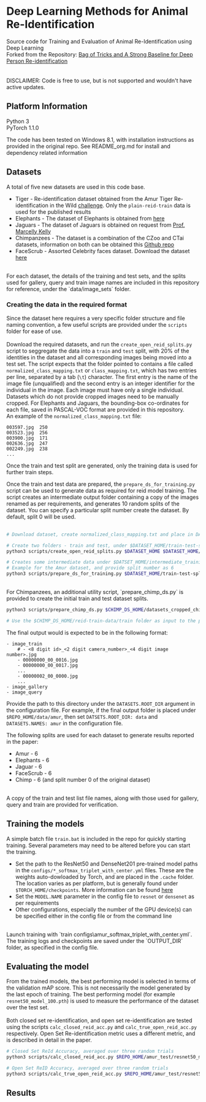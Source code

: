 # Deep Learning Methods for Animal Re-Identification

Source code for Training and Evaluation of Animal Re-Identification using Deep Learning <br>
Forked from the Repository: [Bag of Tricks and A Strong Baseline for Deep Person Re-identification](https://github.com/michuanhaohao/reid-strong-baseline) <br>
<br>
<br>
DISCLAIMER: Code is free to use, but is not supported and wouldn't have active updates.

## Platform Information
Python 3 <br>
PyTorch 1.1.0 <br>

The code has been tested on Windows 8.1, with installation instructions as provided in the original repo. See README_org.md for install and dependency related information

## Datasets
A total of five new datasets are used in this code base.
* Tiger - Re-identification dataset obtained from the Amur Tiger Re-identification in the Wild [challenge](https://cvwc2019.github.io/challenge.html). Only the `plain-reid-train` data is used for the published results
* Elephants - The dataset of Elephants is obtained from [here](https://www.inf-cv.uni-jena.de/Research/Datasets/ELPephants.html)
* Jaguars - The dataset of Jaguars is obtained on request from [Prof. Marcelly Kelly](http://www.mjkelly.info/)
* Chimpanzees - The dataset is a combination of the CZoo and CTai datasets, information on both can be obtained this [Github repo](https://github.com/cvjena/chimpanzee_faces.git)
* FaceScrub - Assorted Celebrity faces dataset. Download the dataset [here](https://github.com/faceteam/facescrub)
<br>
For each dataset, the details of the training and test sets, and the splits used for gallery, query and train image names are included in this repository for reference, under the `data/image_sets` folder. <br>

### Creating the data in the required format
Since the dataset here requires a very specific folder structure and file naming convention, a few useful scripts are provided under the `scripts` folder for ease of use.<br><br>
Download the required datasets, and run the `create_open_reid_splits.py` script to seggregate the data into a `train` and `test` split, with 20% of the identities in the dataset and all corresponding images being moved into a test set.  The script expects that the folder pointed to contains a file called `normalized_class_mapping.txt` or `class_mapping.txt`, which has two entries per line, separated by a tab (`\t`) character. The first entry is the name of the image file (unqualified) and the second entry is an integer identifier for the individual in the image. Each image must have only a single individual. Datasets which do not provide cropped images need to be manually cropped. For Elephants and Jaguars, the bounding-box co-ordinates for each file, saved in PASCAL-VOC format are provided in this repository. <br>
An example of the `normalized_class_mapping.txt` file:

```
003597.jpg	250
003523.jpg	256
003900.jpg	171
002636.jpg	247
002249.jpg	238
...
```

Once the train and test split are generated, only the training data is used for further train steps. <br>

Once the train and test data are prepared, the `prepare_ds_for_training.py` script can be used to generate data as required for reid model training. The script creates an intermediate output folder containing a copy of the images renamed as per requirements, and generates 10 random splits of the dataset. You can specify a particular split number create the dataset. By default, split 0 will be used.<br>
<br>

```bash
# Download dataset, create normalized_class_mapping.txt and place in DATSET_HOME

# Create two folders - train and test, under $DATASET_HOME/train-test-splits
python3 scripts/create_open_reid_splits.py $DATASET_HOME $DATASET_HOME/train-test-splits

# Creates some intermediate data under $DATSET_HOME/intermediate_training_data and place the final output in $DATASET_HOME/reid-train-data
# Example for the Amur dataset, and provide split number as 6
python3 scripts/prepare_ds_for_training.py $DATASET_HOME/train-test-splits/train $DATASET_HOME/intermediate_training_data $DATASET_HOME/reid-train-data amur 6
```

<br>
For Chimpanzees, an additional utility script, `prepare_chimp_ds.py` is provided to create the initial train and test dataset splits.

```bash
python3 scripts/prepare_chimp_ds.py $CHIMP_DS_HOME/datasets_cropped_chimpanzee_faces $CHIMP_DS_HOME/intermediate_training_data $CHIMP_DS_HOME/reid-train-data

# Use the $CHIMP_DS_HOME/reid-train-data/train folder as input to the prepare_ds_for_training.py script
```

The final output would is expected to be in the following format:

```
- image_train
    # - <8 digit id>_<2 digit camera_number>_<4 digit image number>.jpg
    - 00000000_00_0016.jpg
    - 00000000_00_0017.jpg
    ...
    - 00000002_00_0000.jpg
    ...
- image_gallery
- image_query
```
Provide the path to this directory under the `DATASETS.ROOT_DIR` argument in the configuration file. For example, if the final output folder is placed under `$REPO_HOME/data/amur`, then set `DATSETS.ROOT_DIR: data` and `DATASETS.NAMES: amur` in the configuration file.

The following splits are used for each dataset to generate results reported in the paper:
* Amur - 6
* Elephants - 6
* Jaguar - 6
* FaceScrub - 6
* Chimp - 6 (and split number 0 of the original dataset)
<br>
A copy of the train and test list file names, along with those used for gallery, query and train are provided for verification. <br>

## Training the models
A simple batch file `train.bat` is included in the repo for quickly starting training. Several parameters may need to be altered before you can start the training. 
* Set the path to the ResNet50 and DenseNet201 pre-trained model paths in the `configs/*_softmax_triplet_with_center.yml` files. These are the weights auto-dowloaded by Torch, and are placed in the `.cache` folder. The location varies as per platform, but is generally found under `$TORCH_HOME/checkpoints`. More information can be found [here](https://pytorch.org/docs/stable/model_zoo.html#module-torch.utils.model_zoo)
* Set the `MODEL.NAME` parameter in the config file to `resnet` or `densenet` as per requirements
* Other configurations, especially the number of the GPU device(s) can be specified either in the config file or from the command line
<br>
Launch training with `train configs\amur_softmax_triplet_with_center.yml`. The training logs and checkpoints are saved under the `OUTPUT_DIR` folder, as specified in the config file.

## Evaluating the model
From the trained models, the best performing model is selected in terms of the validation mAP score. This is not necessarily the model generated by the last epoch of training. The best performing model (for example `resnet50_model_100.pth`) is used to measure the performance of the dataset over the test set. <br>
<br>
Both closed set re-identification, and open set re-identification are tested using the scripts `calc_closed_reid_acc.py` and `calc_true_open_reid_acc.py` respectively. Open Set Re-identification metric uses a different metric, and is described in detail in the paper.

```bash
# Closed Set ReId Accuracy, averaged over three random trials
python3 scripts/calc_closed_reid_acc.py $REPO_HOME/amur_test/resnet50_model_100.pth $DATASET_HOME/train-test-splits/test

# Open Set ReID Accuracy, averaged over three random trials
python3 scripts/calc_true_open_reid_acc.py $REPO_HOME/amur_test/resnet50_model_100.pth $DATASET_HOME/train-test-splits/train $DATASET_HOME/train-test-splits/test
```

## Results
